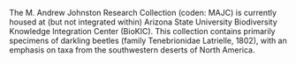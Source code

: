 The M. Andrew Johnston Research Collection (coden: MAJC) is currently housed at (but not integrated within) Arizona State University Biodiversity Knowledge Integration Center (BioKIC). This collection contains primarily specimens of darkling beetles (family Tenebrionidae Latrielle, 1802), with an emphasis on taxa from the southwestern deserts of North America.
